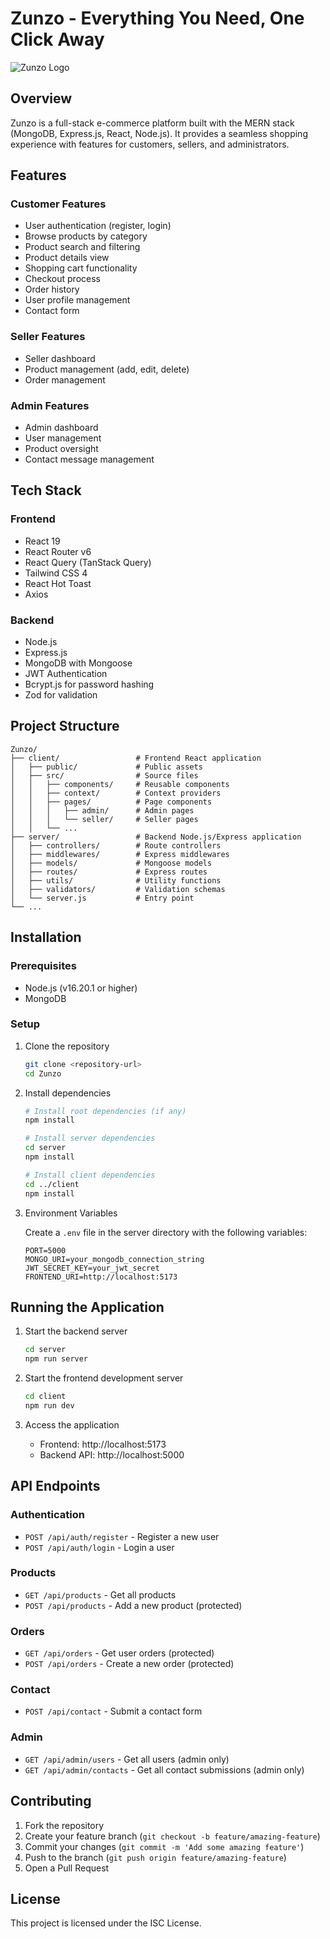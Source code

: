 # Zunzo - Everything You Need, One Click Away

![Zunzo Logo](/public/logo.png)

## Overview

Zunzo is a full-stack e-commerce platform built with the MERN stack (MongoDB, Express.js, React, Node.js). It provides a seamless shopping experience with features for customers, sellers, and administrators.

## Features

### Customer Features
- User authentication (register, login)
- Browse products by category
- Product search and filtering
- Product details view
- Shopping cart functionality
- Checkout process
- Order history
- User profile management
- Contact form

### Seller Features
- Seller dashboard
- Product management (add, edit, delete)
- Order management

### Admin Features
- Admin dashboard
- User management
- Product oversight
- Contact message management

## Tech Stack

### Frontend
- React 19
- React Router v6
- React Query (TanStack Query)
- Tailwind CSS 4
- React Hot Toast
- Axios

### Backend
- Node.js
- Express.js
- MongoDB with Mongoose
- JWT Authentication
- Bcrypt.js for password hashing
- Zod for validation

## Project Structure

```
Zunzo/
├── client/                 # Frontend React application
│   ├── public/             # Public assets
│   ├── src/                # Source files
│   │   ├── components/     # Reusable components
│   │   ├── context/        # Context providers
│   │   ├── pages/          # Page components
│   │   │   ├── admin/      # Admin pages
│   │   │   └── seller/     # Seller pages
│   │   └── ...
├── server/                 # Backend Node.js/Express application
│   ├── controllers/        # Route controllers
│   ├── middlewares/        # Express middlewares
│   ├── models/             # Mongoose models
│   ├── routes/             # Express routes
│   ├── utils/              # Utility functions
│   ├── validators/         # Validation schemas
│   └── server.js           # Entry point
└── ...
```

## Installation

### Prerequisites
- Node.js (v16.20.1 or higher)
- MongoDB

### Setup

1. Clone the repository
   ```bash
   git clone <repository-url>
   cd Zunzo
   ```

2. Install dependencies
   ```bash
   # Install root dependencies (if any)
   npm install

   # Install server dependencies
   cd server
   npm install

   # Install client dependencies
   cd ../client
   npm install
   ```

3. Environment Variables

   Create a `.env` file in the server directory with the following variables:
   ```
   PORT=5000
   MONGO_URI=your_mongodb_connection_string
   JWT_SECRET_KEY=your_jwt_secret
   FRONTEND_URI=http://localhost:5173
   ```

## Running the Application

1. Start the backend server
   ```bash
   cd server
   npm run server
   ```

2. Start the frontend development server
   ```bash
   cd client
   npm run dev
   ```

3. Access the application
   - Frontend: http://localhost:5173
   - Backend API: http://localhost:5000

## API Endpoints

### Authentication
- `POST /api/auth/register` - Register a new user
- `POST /api/auth/login` - Login a user

### Products
- `GET /api/products` - Get all products
- `POST /api/products` - Add a new product (protected)

### Orders
- `GET /api/orders` - Get user orders (protected)
- `POST /api/orders` - Create a new order (protected)

### Contact
- `POST /api/contact` - Submit a contact form

### Admin
- `GET /api/admin/users` - Get all users (admin only)
- `GET /api/admin/contacts` - Get all contact submissions (admin only)

## Contributing

1. Fork the repository
2. Create your feature branch (`git checkout -b feature/amazing-feature`)
3. Commit your changes (`git commit -m 'Add some amazing feature'`)
4. Push to the branch (`git push origin feature/amazing-feature`)
5. Open a Pull Request

## License

This project is licensed under the ISC License.


